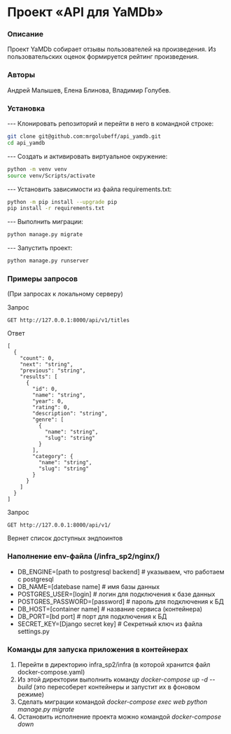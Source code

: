 # Проект «API для YaMDb»
### Описание
Проект YaMDb собирает отзывы пользователей на произведения. Из пользовательских оценок формируется рейтинг произведения.
### Авторы
Андрей Малышев, Елена Блинова, Владимир Голубев.

### Установка
--- Клонировать репозиторий и перейти в него в командной строке:
```sh
git clone git@github.com:mrgolubeff/api_yamdb.git
cd api_yamdb
```

--- Cоздать и активировать виртуальное окружение:
```sh
python -m venv venv
source venv/Scripts/activate
```
--- Установить зависимости из файла requirements.txt:
```sh
python -m pip install --upgrade pip
pip install -r requirements.txt
```
--- Выполнить миграции:
```sh
python manage.py migrate
```
--- Запустить проект:
```sh
python manage.py runserver
```

### Примеры запросов
(При запросах к локальному серверу)

Запрос
```
GET http://127.0.0.1:8000/api/v1/titles
```
Ответ
```
[
  {
    "count": 0,
    "next": "string",
    "previous": "string",
    "results": [
      {
        "id": 0,
        "name": "string",
        "year": 0,
        "rating": 0,
        "description": "string",
        "genre": [
          {
            "name": "string",
            "slug": "string"
          }
        ],
        "category": {
          "name": "string",
          "slug": "string"
        }
      }
    ]
  }
]
```

Запрос
```
GET http://127.0.0.1:8000/api/v1/
```
Вернет список доступных эндпоинтов

### Наполнение env-файла (/infra_sp2/nginx/)
+ DB_ENGINE=[path to postgresql backend] # указываем, что работаем с postgresql
+ DB_NAME=[datebase name] # имя базы данных
+ POSTGRES_USER=[login] # логин для подключения к базе данных
+ POSTGRES_PASSWORD=[password] # пароль для подключения к БД
+ DB_HOST=[container name] # название сервиса (контейнера)
+ DB_PORT=[bd port] # порт для подключения к БД
+ SECRET_KEY=[Django secret key] # Секретный ключ из файла settings.py

### Команды для запуска приложения в контейнерах
1. Перейти в директорию infra_sp2/infra (в которой хранится файл docker-compose.yaml)
2. Из этой директории выполнить команду *docker-compose up -d --build* (это пересоберет контейнеры и запустит их в фоновом режиме)
3. Сделать миграции командой *docker-compose exec web python manage.py migrate*
4. Остановить исполнение проекта можно командой *docker-compose down*
